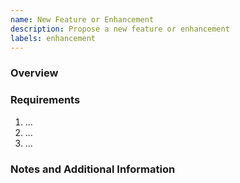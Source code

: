 ```yaml
---
name: New Feature or Enhancement
description: Propose a new feature or enhancement
labels: enhancement
---
```


### Overview
<!-- 
  Give a high level overview and background of the feature, 
  explaining why it is needed or what it enables. There should
  be enough detail for someone to pick up this ticket and
  understand the reason for the new feature and how it might
  be used by users. Who? What? Why?
-->



### Requirements
<!--  
  What requirements does the final implementation need to meet
  in order for the issue to be considered complete? What are the
  design constraints? Good and clear requirements can save wasted 
  effort.
  
  Remember, requirements should be: 
   - verifiable: there's an obvious yes / no answer to "does the 
    implementation meets this requirement?"
   - unambiguous: be explicit - no "better", "faster", "simple", etc.
   - singular: one requirement per point (no "ands" or "ors")
-->
1. ...
2. ...
3. ...


### Notes and Additional Information
<!-- 
  Add any context, such as:
   - Possible alternative solutions to the problem being solved
   - Useful resources, such as potentially useful libraries or tools
   - Screenshots, links to data, etc.
-->
